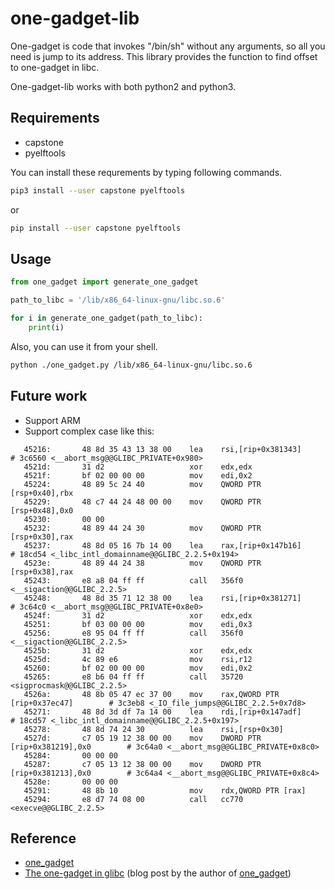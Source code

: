 # one-gadget-lib
One-gadget is code that invokes "/bin/sh" without any arguments, so all you need is jump to its address.
This library provides the function to find offset to one-gadget in libc.

One-gadget-lib works with both python2 and python3.

## Requirements
- capstone
- pyelftools

You can install these requrements by typing following commands.

```bash
pip3 install --user capstone pyelftools
```

or

```bash
pip install --user capstone pyelftools
```

## Usage

```python
from one_gadget import generate_one_gadget

path_to_libc = '/lib/x86_64-linux-gnu/libc.so.6'

for i in generate_one_gadget(path_to_libc):
    print(i)
```

Also, you can use it from your shell.

```bash
python ./one_gadget.py /lib/x86_64-linux-gnu/libc.so.6
```

## Future work
- Support ARM
- Support complex case like this:
```
   45216:       48 8d 35 43 13 38 00    lea    rsi,[rip+0x381343]        # 3c6560 <__abort_msg@@GLIBC_PRIVATE+0x980>
   4521d:       31 d2                   xor    edx,edx
   4521f:       bf 02 00 00 00          mov    edi,0x2
   45224:       48 89 5c 24 40          mov    QWORD PTR [rsp+0x40],rbx
   45229:       48 c7 44 24 48 00 00    mov    QWORD PTR [rsp+0x48],0x0
   45230:       00 00
   45232:       48 89 44 24 30          mov    QWORD PTR [rsp+0x30],rax
   45237:       48 8d 05 16 7b 14 00    lea    rax,[rip+0x147b16]        # 18cd54 <_libc_intl_domainname@@GLIBC_2.2.5+0x194>
   4523e:       48 89 44 24 38          mov    QWORD PTR [rsp+0x38],rax
   45243:       e8 a8 04 ff ff          call   356f0 <__sigaction@@GLIBC_2.2.5>
   45248:       48 8d 35 71 12 38 00    lea    rsi,[rip+0x381271]        # 3c64c0 <__abort_msg@@GLIBC_PRIVATE+0x8e0>
   4524f:       31 d2                   xor    edx,edx
   45251:       bf 03 00 00 00          mov    edi,0x3
   45256:       e8 95 04 ff ff          call   356f0 <__sigaction@@GLIBC_2.2.5>
   4525b:       31 d2                   xor    edx,edx
   4525d:       4c 89 e6                mov    rsi,r12
   45260:       bf 02 00 00 00          mov    edi,0x2
   45265:       e8 b6 04 ff ff          call   35720 <sigprocmask@@GLIBC_2.2.5>
   4526a:       48 8b 05 47 ec 37 00    mov    rax,QWORD PTR [rip+0x37ec47]        # 3c3eb8 <_IO_file_jumps@@GLIBC_2.2.5+0x7d8>
   45271:       48 8d 3d df 7a 14 00    lea    rdi,[rip+0x147adf]        # 18cd57 <_libc_intl_domainname@@GLIBC_2.2.5+0x197>
   45278:       48 8d 74 24 30          lea    rsi,[rsp+0x30]
   4527d:       c7 05 19 12 38 00 00    mov    DWORD PTR [rip+0x381219],0x0        # 3c64a0 <__abort_msg@@GLIBC_PRIVATE+0x8c0>
   45284:       00 00 00
   45287:       c7 05 13 12 38 00 00    mov    DWORD PTR [rip+0x381213],0x0        # 3c64a4 <__abort_msg@@GLIBC_PRIVATE+0x8c4>
   4528e:       00 00 00
   45291:       48 8b 10                mov    rdx,QWORD PTR [rax]
   45294:       e8 d7 74 08 00          call   cc770 <execve@@GLIBC_2.2.5>

```

## Reference
- [one_gadget](https://github.com/david942j/one_gadget)
- [The one-gadget in glibc](https://david942j.blogspot.com/2017/02/project-one-gadget-in-glibc.html) (blog post by the author of [one_gadget](https://github.com/david942j/one_gadget))
